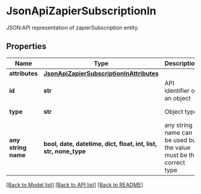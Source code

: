 # JsonApiZapierSubscriptionIn

JSON:API representation of zapierSubscription entity.

## Properties
Name | Type | Description | Notes
------------ | ------------- | ------------- | -------------
**attributes** | [**JsonApiZapierSubscriptionInAttributes**](JsonApiZapierSubscriptionInAttributes.md) |  | 
**id** | **str** | API identifier of an object | 
**type** | **str** | Object type | defaults to "zapierSubscription"
**any string name** | **bool, date, datetime, dict, float, int, list, str, none_type** | any string name can be used but the value must be the correct type | [optional]

[[Back to Model list]](../README.md#documentation-for-models) [[Back to API list]](../README.md#documentation-for-api-endpoints) [[Back to README]](../README.md)


